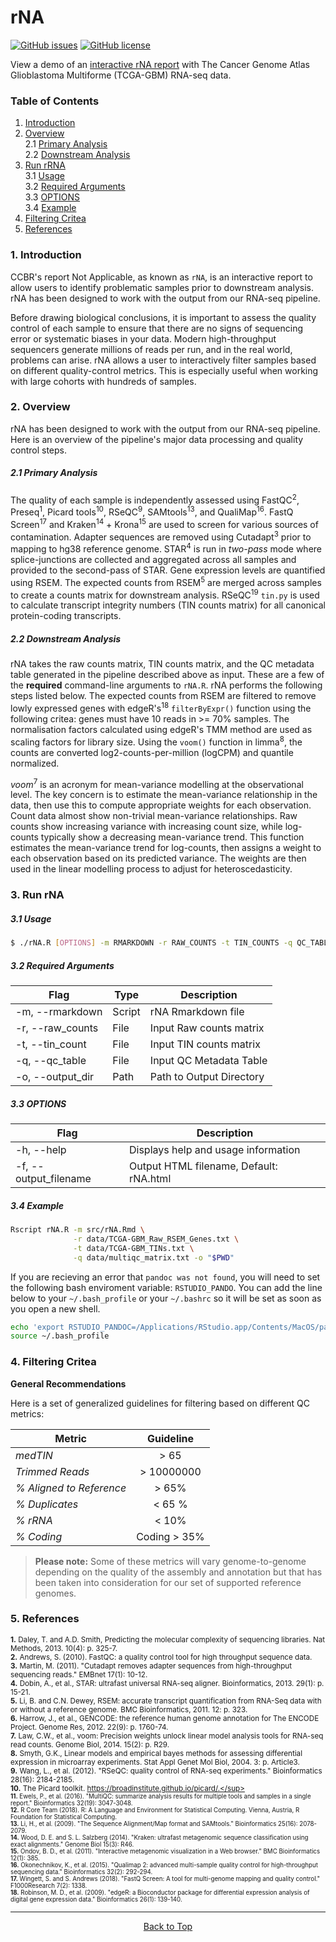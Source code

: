 # rNA

[![GitHub issues](https://img.shields.io/github/issues/CCBR/rNA)](https://github.com/CCBR/rNA/issues)  [![GitHub license](https://img.shields.io/github/license/CCBR/rNA)](https://github.com/CCBR/rNA/blob/master/LICENSE)

View a demo of an [interactive rNA report](http://ccbr.github.io/rNA/rNA.html) with The Cancer Genome Atlas Glioblastoma Multiforme (TCGA-GBM) RNA-seq data.  

### Table of Contents
1. [Introduction](#1-Introduction)  
2. [Overview](#2-Overview)  
    2.1 [Primary Analysis](#21-Primary-Analysis)  
    2.2 [Downstream Analysis](#22-Downstream-Analysis)   
3. [Run rRNA](#3-Run-rNA)  
    3.1 [Usage](#31-Usage)  
    3.2 [Required Arguments](#32-Required-Arguments)  
    3.3 [OPTIONS](#33-OPTIONS)  
    3.4 [Example](#34-Example)  
4. [Filtering Critea](#4-Filtering-Critea)
5. [References](#5-References)


### 1. Introduction

CCBR's report Not Applicable, as known as `rNA`, is an interactive report to allow users to identify problematic samples prior to downstream analysis. rNA has been designed to work with the output from our RNA-seq pipeline.

Before drawing biological conclusions, it is important to assess the quality control of each sample to ensure that there are no signs of sequencing error or systematic biases in your data. Modern high-throughput sequencers generate millions of reads per run, and in the real world, problems can arise. rNA allows a user to interactively filter samples based on different quality-control metrics. This is especially useful when working with large cohorts with hundreds of samples.

### 2. Overview 

rNA has been designed to work with the output from our RNA-seq pipeline. Here is an overview of the pipeline's major data processing and quality control steps.

##### 2.1 Primary Analysis

The quality of each sample is independently assessed using FastQC<sup>2</sup>, Preseq<sup>1</sup>, Picard tools<sup>10</sup>, RSeQC<sup>9</sup>, SAMtools<sup>13</sup>, and QualiMap<sup>16</sup>. FastQ Screen<sup>17</sup> and Kraken<sup>14</sup> + Krona<sup>15</sup> are used to screen for various sources of contamination. Adapter sequences are removed using Cutadapt<sup>3</sup> prior to mapping to hg38 reference genome. STAR<sup>4</sup> is run in _two-pass_ mode where splice-junctions are collected and aggregated across all samples and provided to the second-pass of STAR. Gene expression levels are quantified using RSEM. The expected counts from RSEM<sup>5</sup> are merged across samples to create a counts matrix for downstream analysis. RSeQC<sup>19</sup> `tin.py` is used to calculate transcript integrity numbers (TIN counts matrix) for all canonical protein-coding transcripts. 

##### 2.2 Downstream Analysis 

rNA takes the raw counts matrix, TIN counts matrix, and the QC metadata table generated in the pipeline described above as input. These are a few of the **required** command-line arguments to `rNA.R`. rNA performs the following steps listed below. The expected counts from RSEM are filtered to remove lowly expressed genes with edgeR's<sup>18</sup> `filterByExpr()` function using the following critea: genes must have 10 reads in >= 70% samples. The normalisation factors calculated using edgeR's TMM method  are used as scaling factors for library size. Using the `voom()` function in limma<sup>8</sup>, the counts are converted log2-counts-per-million (logCPM) and quantile normalized.

_voom_<sup>7</sup> is an acronym for mean-variance modelling at the observational level. The key concern is to estimate the mean-variance relationship in the data, then use this to compute appropriate weights for each observation. Count data almost show non-trivial mean-variance relationships. Raw counts show increasing variance with increasing count size, while log-counts typically show a decreasing mean-variance trend. This function estimates the mean-variance trend for log-counts, then assigns a weight to each observation based on its predicted variance. The weights are then used in the linear modelling process to adjust for heteroscedasticity.

### 3. Run rNA

##### 3.1 Usage  

```bash
$ ./rNA.R [OPTIONS] -m RMARKDOWN -r RAW_COUNTS -t TIN_COUNTS -q QC_TABLE -o OUTPUT_DIR
```
##### 3.2 Required Arguments  

| Flag                  | Type       |   Description                   |
| --------------------- | ---------- | ------------------------------- |
| -m, --rmarkdown       | Script     | rNA Rmarkdown file              |
| -r, --raw_counts      | File       | Input Raw counts matrix         |
| -t, --tin_count       | File       | Input TIN counts matrix         |
| -q, --qc_table        | File       | Input QC Metadata Table         |
| -o, --output_dir      | Path       | Path to Output Directory        |

##### 3.3 OPTIONS  
| Flag                  |   Description                       |
| --------------------- | ----------------------------------  |
| -h, --help            | Displays help and usage information |
| -f, --output_filename | Output HTML filename, Default: rNA.html|

##### 3.4 Example
```bash
Rscript rNA.R -m src/rNA.Rmd \
              -r data/TCGA-GBM_Raw_RSEM_Genes.txt \
              -t data/TCGA-GBM_TINs.txt \
              -q data/multiqc_matrix.txt -o "$PWD"
```

If you are recieving an error that `pandoc was not found`, you will need to set the following bash enviroment variable: `RSTUDIO_PANDO`. You can add the line below to your `~/.bash_profile` or your `~/.bashrc` so it will be set as soon as you open a new shell.

```bash
echo 'export RSTUDIO_PANDOC=/Applications/RStudio.app/Contents/MacOS/pandoc' >> ~/.bash_profile
source ~/.bash_profile
```

### 4. Filtering Critea

**General Recommendations** 

Here is a set of generalized guidelines for filtering based on different QC metrics:

| Metric                      |             Guideline           |
|-----------------------------|:-------------------------------:|
| *medTIN*                    |             > 65                |
| *Trimmed Reads*             |           > 10000000            |
| *% Aligned to Reference*    |             > 65%               |
| *% Duplicates*              |             < 65 %              |
| *% rRNA*                    |             < 10%               |
| *% Coding*                  |          Coding > 35%           |


> **Please note:** Some of these metrics will vary genome-to-genome depending on the quality of the assembly and annotation but that has been taken into consideration for our set of supported reference genomes.

### 5. References

<sup>**1.**	Daley, T. and A.D. Smith, Predicting the molecular complexity of sequencing libraries. Nat Methods, 2013. 10(4): p. 325-7.</sup>  
<sup>**2.** Andrews, S. (2010). FastQC: a quality control tool for high throughput sequence data.</sup>  
<sup>**3.**	Martin, M. (2011). "Cutadapt removes adapter sequences from high-throughput sequencing reads." EMBnet 17(1): 10-12.</sup>  
<sup>**4.**	Dobin, A., et al., STAR: ultrafast universal RNA-seq aligner. Bioinformatics, 2013. 29(1): p. 15-21.</sup>  
<sup>**5.**	Li, B. and C.N. Dewey, RSEM: accurate transcript quantification from RNA-Seq data with or without a reference genome. BMC Bioinformatics, 2011. 12: p. 323.</sup>  
<sup>**6.**	Harrow, J., et al., GENCODE: the reference human genome annotation for The ENCODE Project. Genome Res, 2012. 22(9): p. 1760-74.</sup>  
<sup>**7.**	Law, C.W., et al., voom: Precision weights unlock linear model analysis tools for RNA-seq read counts. Genome Biol, 2014. 15(2): p. R29.</sup>  
<sup>**8.**	Smyth, G.K., Linear models and empirical bayes methods for assessing differential expression in microarray experiments. Stat Appl Genet Mol Biol, 2004. 3: p. Article3.</sup>  
<sup>**9.**    Wang, L., et al. (2012). "RSeQC: quality control of RNA-seq experiments." Bioinformatics 28(16): 2184-2185.</sup>  
<sup>**10.**    The Picard toolkit. https://broadinstitute.github.io/picard/.</sup>  
<sup>**11.**    Ewels, P., et al. (2016). "MultiQC: summarize analysis results for multiple tools and samples in a single report." Bioinformatics 32(19): 3047-3048.</sup>  
<sup>**12.**    R Core Team (2018). R: A Language and Environment for Statistical Computing. Vienna, Austria, R Foundation for Statistical Computing.</sup>  
<sup>**13.**    Li, H., et al. (2009). "The Sequence Alignment/Map format and SAMtools." Bioinformatics 25(16): 2078-2079.</sup>  
<sup>**14.**    Wood, D. E. and S. L. Salzberg (2014). "Kraken: ultrafast metagenomic sequence classification using exact alignments." Genome Biol 15(3): R46.</sup>  
<sup>**15.**    Ondov, B. D., et al. (2011). "Interactive metagenomic visualization in a Web browser." BMC Bioinformatics 12(1): 385.</sup>  
<sup>**16.**    Okonechnikov, K., et al. (2015). "Qualimap 2: advanced multi-sample quality control for high-throughput sequencing data." Bioinformatics 32(2): 292-294.</sup>  
<sup>**17.**    Wingett, S. and S. Andrews (2018). "FastQ Screen: A tool for multi-genome mapping and quality control." F1000Research 7(2): 1338.</sup>  
<sup>**18.**    Robinson, M. D., et al. (2009). "edgeR: a Bioconductor package for differential expression analysis of digital gene expression data." Bioinformatics 26(1): 139-140.</sup>  

<hr>
<p align="center">
	<a href="#rNA">Back to Top</a>
</p>
